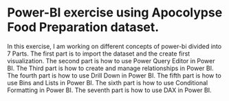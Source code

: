 #  Power-BI exercise using Apocolypse Food Preparation dataset.
In this exercise, I am working on different concepts of power-bi divided into 7 Parts.
The first part is to import the dataset and the create first visualization.
The second part is how to use Power Query Editor in Power BI.
The Third part is how to create and manage relationships in Power BI.
The fourth part is how to use Drill Down in Power BI.
The fifth part is how to use Bins and Lists in Power BI.
The sixth part is how to use Conditional Formatting in Power BI.
The seventh part is how to use DAX in Power BI.
